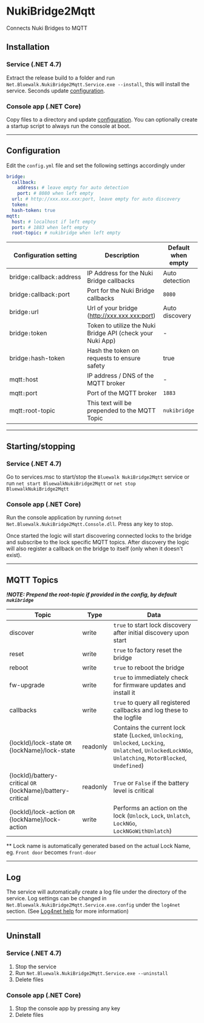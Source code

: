 # NukiBridge2Mqtt
 Connects Nuki Bridges to MQTT

## Installation
### Service (.NET 4.7)
Extract the release build to a folder and run `Net.Bluewalk.NukiBridge2Mqtt.Service.exe --install`, this will install the service. Seconds update [configuration](#configuration).

### Console app (.NET Core)
Copy files to a directory and update [configuration](#configuration). You can optionally create a startup script to always run the console at boot.

---

## Configuration
Edit the `config.yml` file and set the following settings accordingly under 
```yml
bridge:
  callback:
    address: # leave empty for auto detection
    port: # 8080 when left empty
  url: # http://xxx.xxx.xxx:port, leave empty for auto discovery
  token: 
  hash-token: true
mqtt:
  host: # localhost if left empty
  port: # 1883 when left empty
  root-topic: # nukibridge when left empty
```

| Configuration setting | Description | Default when empty |
|-|-|-|
| bridge`:`callback`:`address | IP Address for the Nuki Bridge callbacks | Auto detection |
| bridge`:`callback`:`port | Port for the Nuki Bridge callbacks | `8080` |
| bridge`:`url | Url of your bridge (http://xxx.xxx.xxx:port) | Auto discovery |
| bridge`:`token | Token to utilize the Nuki Bridge API (check your Nuki App) | - |
| bridge`:`hash-token | Hash the token on requests to ensure safety | true |
| mqtt`:`host | IP address / DNS of the MQTT broker | - |
| mqtt`:`port | Port of the MQTT broker | `1883` |
| mqtt`:`root-topic | This text will be prepended to the MQTT Topic | `nukibridge` |

---

## Starting/stopping

### Service (.NET 4.7)
Go to services.msc to start/stop the `Bluewalk NukiBridge2Mqtt` service or run `net start BluewalkNukiBridge2Mqtt` or `net stop BluewalkNukiBridge2Mqtt`

### Console app (.NET Core)
Run the console application by running `dotnet Net.Bluewalk.NukiBridge2Mqtt.Console.dll`. Press any key to stop.

Once started the logic will start discovering connected locks to the bridge and subscribe to the lock specific MQTT topics. After discovery the logic will also register a callback on the bridge to itself (only when it doesn't exist).

---

## MQTT Topics

___!NOTE: Prepend the root-topic if provided in the config, by default `nukibridge`___

| Topic | Type | Data |
|-|-|-|
| discover | write | `true` to start lock discovery after initial discovery upon start |
| reset | write | `true` to factory reset the bridge |
| reboot | write | `true` to reboot the bridge |
| fw-upgrade | write | `true` to immediately check for firmware updates and install it |
| callbacks | write | `true` to query all registered callbacks and log these to the logfile |
| {lockId}/lock-state `OR` {lockName}/lock-state | readonly | Contains the current lock state (`Locked`, `Unlocking`, `Unlocked`, `Locking`, `Unlatched`, `UnlockedLockNGo`, `Unlatching`, `MotorBlocked`, `Undefined`) |
| {lockId}/battery-critical `OR` {lockName}/battery-critical | readonly | `True` or `False` if the battery level is critical |
| {lockId}/lock-action `OR` {lockName}/lock-action | write | Performs an action on the lock (`Unlock`, `Lock`, `Unlatch`, `LockNGo`, `LockNGoWithUnlatch`) |

** Lock name is automatically generated based on the actual Lock Name, eg. `Front door` becomes `front-door`

---

## Log
The service will automatically create a log file under the directory of the service.
Log settings can be changed in `Net.Bluewalk.NukiBridge2Mqtt.Service.exe.config` under the `log4net` section. (See [Log4net help](https://logging.apache.org/log4net/release/manual/configuration.html) for more information)

---

## Uninstall
### Service (.NET 4.7)
1. Stop the service
2. Run `Net.Bluewalk.NukiBridge2Mqtt.Service.exe --uninstall`
3. Delete files

### Console app (.NET Core)
1. Stop the console app by pressing any key
2. Delete files